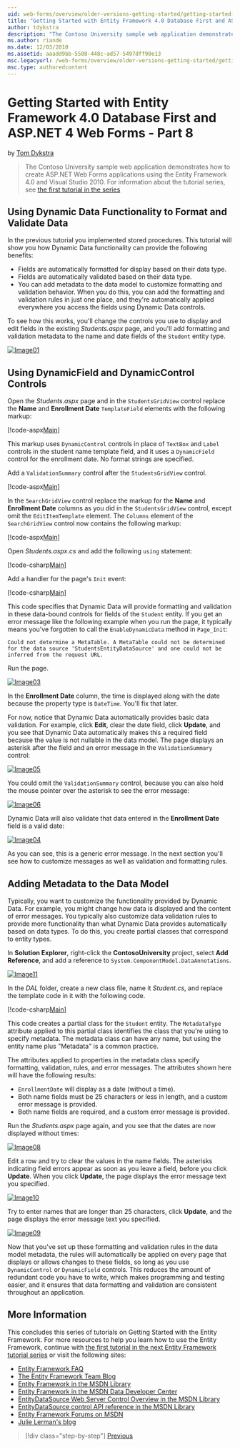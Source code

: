 ```yaml
---
uid: web-forms/overview/older-versions-getting-started/getting-started-with-ef/the-entity-framework-and-aspnet-getting-started-part-8
title: "Getting Started with Entity Framework 4.0 Database First and ASP.NET 4 Web Forms - Part 8 | Microsoft Docs"
author: tdykstra
description: "The Contoso University sample web application demonstrates how to create ASP.NET Web Forms applications using the Entity Framework. The sample application is..."
ms.author: riande
ms.date: 12/03/2010
ms.assetid: aaadd9bb-5508-448c-ad57-5497dff90e13
msc.legacyurl: /web-forms/overview/older-versions-getting-started/getting-started-with-ef/the-entity-framework-and-aspnet-getting-started-part-8
msc.type: authoredcontent
---
```

# Getting Started with Entity Framework 4.0 Database First and ASP.NET 4 Web Forms - Part 8

by [Tom Dykstra](https://github.com/tdykstra)

> The Contoso University sample web application demonstrates how to create ASP.NET Web Forms applications using the Entity Framework 4.0 and Visual Studio 2010. For information about the tutorial series, see [the first tutorial in the series](the-entity-framework-and-aspnet-getting-started-part-1.md)


## Using Dynamic Data Functionality to Format and Validate Data

In the previous tutorial you implemented stored procedures. This tutorial will show you how Dynamic Data functionality can provide the following benefits:

- Fields are automatically formatted for display based on their data type.
- Fields are automatically validated based on their data type.
- You can add metadata to the data model to customize formatting and validation behavior. When you do this, you can add the formatting and validation rules in just one place, and they're automatically applied everywhere you access the fields using Dynamic Data controls.

To see how this works, you'll change the controls you use to display and edit fields in the existing *Students.aspx* page, and you'll add formatting and validation metadata to the name and date fields of the `Student` entity type.

[![Image01](the-entity-framework-and-aspnet-getting-started-part-8/_static/image2.png)](the-entity-framework-and-aspnet-getting-started-part-8/_static/image1.png)

## Using DynamicField and DynamicControl Controls

Open the *Students.aspx* page and in the `StudentsGridView` control replace the **Name** and **Enrollment Date** `TemplateField` elements with the following markup:

[!code-aspx[Main](the-entity-framework-and-aspnet-getting-started-part-8/samples/sample1.aspx)]

This markup uses `DynamicControl` controls in place of `TextBox` and `Label` controls in the student name template field, and it uses a `DynamicField` control for the enrollment date. No format strings are specified.

Add a `ValidationSummary` control after the `StudentsGridView` control.

[!code-aspx[Main](the-entity-framework-and-aspnet-getting-started-part-8/samples/sample2.aspx)]

In the `SearchGridView` control replace the markup for the **Name** and **Enrollment Date** columns as you did in the `StudentsGridView` control, except omit the `EditItemTemplate` element. The `Columns` element of the `SearchGridView` control now contains the following markup:

[!code-aspx[Main](the-entity-framework-and-aspnet-getting-started-part-8/samples/sample3.aspx)]

Open *Students.aspx.cs* and add the following `using` statement:

[!code-csharp[Main](the-entity-framework-and-aspnet-getting-started-part-8/samples/sample4.cs)]

Add a handler for the page's `Init` event:

[!code-csharp[Main](the-entity-framework-and-aspnet-getting-started-part-8/samples/sample5.cs)]

This code specifies that Dynamic Data will provide formatting and validation in these data-bound controls for fields of the `Student` entity. If you get an error message like the following example when you run the page, it typically means you've forgotten to call the `EnableDynamicData` method in `Page_Init`:

`Could not determine a MetaTable. A MetaTable could not be determined for the data source 'StudentsEntityDataSource' and one could not be inferred from the request URL.`

Run the page.

[![Image03](the-entity-framework-and-aspnet-getting-started-part-8/_static/image4.png)](the-entity-framework-and-aspnet-getting-started-part-8/_static/image3.png)

In the **Enrollment Date** column, the time is displayed along with the date because the property type is `DateTime`. You'll fix that later.

For now, notice that Dynamic Data automatically provides basic data validation. For example, click **Edit**, clear the date field, click **Update**, and you see that Dynamic Data automatically makes this a required field because the value is not nullable in the data model. The page displays an asterisk after the field and an error message in the `ValidationSummary` control:

[![Image05](the-entity-framework-and-aspnet-getting-started-part-8/_static/image6.png)](the-entity-framework-and-aspnet-getting-started-part-8/_static/image5.png)

You could omit the `ValidationSummary` control, because you can also hold the mouse pointer over the asterisk to see the error message:

[![Image06](the-entity-framework-and-aspnet-getting-started-part-8/_static/image8.png)](the-entity-framework-and-aspnet-getting-started-part-8/_static/image7.png)

Dynamic Data will also validate that data entered in the **Enrollment Date** field is a valid date:

[![Image04](the-entity-framework-and-aspnet-getting-started-part-8/_static/image10.png)](the-entity-framework-and-aspnet-getting-started-part-8/_static/image9.png)

As you can see, this is a generic error message. In the next section you'll see how to customize messages as well as validation and formatting rules.

## Adding Metadata to the Data Model

Typically, you want to customize the functionality provided by Dynamic Data. For example, you might change how data is displayed and the content of error messages. You typically also customize data validation rules to provide more functionality than what Dynamic Data provides automatically based on data types. To do this, you create partial classes that correspond to entity types.

In **Solution Explorer**, right-click the **ContosoUniversity** project, select **Add Reference**, and add a reference to `System.ComponentModel.DataAnnotations`.

[![Image11](the-entity-framework-and-aspnet-getting-started-part-8/_static/image12.png)](the-entity-framework-and-aspnet-getting-started-part-8/_static/image11.png)

In the *DAL* folder, create a new class file, name it *Student.cs*, and replace the template code in it with the following code.

[!code-csharp[Main](the-entity-framework-and-aspnet-getting-started-part-8/samples/sample6.cs)]

This code creates a partial class for the `Student` entity. The `MetadataType` attribute applied to this partial class identifies the class that you're using to specify metadata. The metadata class can have any name, but using the entity name plus "Metadata" is a common practice.

The attributes applied to properties in the metadata class specify formatting, validation, rules, and error messages. The attributes shown here will have the following results:

- `EnrollmentDate` will display as a date (without a time).
- Both name fields must be 25 characters or less in length, and a custom error message is provided.
- Both name fields are required, and a custom error message is provided.

Run the *Students.aspx* page again, and you see that the dates are now displayed without times:

[![Image08](the-entity-framework-and-aspnet-getting-started-part-8/_static/image14.png)](the-entity-framework-and-aspnet-getting-started-part-8/_static/image13.png)

Edit a row and try to clear the values in the name fields. The asterisks indicating field errors appear as soon as you leave a field, before you click **Update**. When you click **Update**, the page displays the error message text you specified.

[![Image10](the-entity-framework-and-aspnet-getting-started-part-8/_static/image16.png)](the-entity-framework-and-aspnet-getting-started-part-8/_static/image15.png)

Try to enter names that are longer than 25 characters, click **Update**, and the page displays the error message text you specified.

[![Image09](the-entity-framework-and-aspnet-getting-started-part-8/_static/image18.png)](the-entity-framework-and-aspnet-getting-started-part-8/_static/image17.png)

Now that you've set up these formatting and validation rules in the data model metadata, the rules will automatically be applied on every page that displays or allows changes to these fields, so long as you use `DynamicControl` or `DynamicField` controls. This reduces the amount of redundant code you have to write, which makes programming and testing easier, and it ensures that data formatting and validation are consistent throughout an application.

## More Information

This concludes this series of tutorials on Getting Started with the Entity Framework. For more resources to help you learn how to use the Entity Framework, continue with [the first tutorial in the next Entity Framework tutorial series](../continuing-with-ef/using-the-entity-framework-and-the-objectdatasource-control-part-1-getting-started.md) or visit the following sites:

- [Entity Framework FAQ](http://www.ef-faq.org/introduction.html)
- [The Entity Framework Team Blog](https://blogs.msdn.com/b/adonet/)
- [Entity Framework in the MSDN Library](https://msdn.microsoft.com/library/bb399572.aspx)
- [Entity Framework in the MSDN Data Developer Center](https://msdn.microsoft.com/data/ef.aspx)
- [EntityDataSource Web Server Control Overview in the MSDN Library](https://msdn.microsoft.com/library/cc488502.aspx)
- [EntityDataSource control API reference in the MSDN Library](https://msdn.microsoft.com/library/system.web.ui.webcontrols.entitydatasource.aspx)
- [Entity Framework Forums on MSDN](https://social.msdn.microsoft.com/forums/adodotnetentityframework/)
- [Julie Lerman's blog](http://thedatafarm.com/blog/)

> [!div class="step-by-step"]
> [Previous](the-entity-framework-and-aspnet-getting-started-part-7.md)
